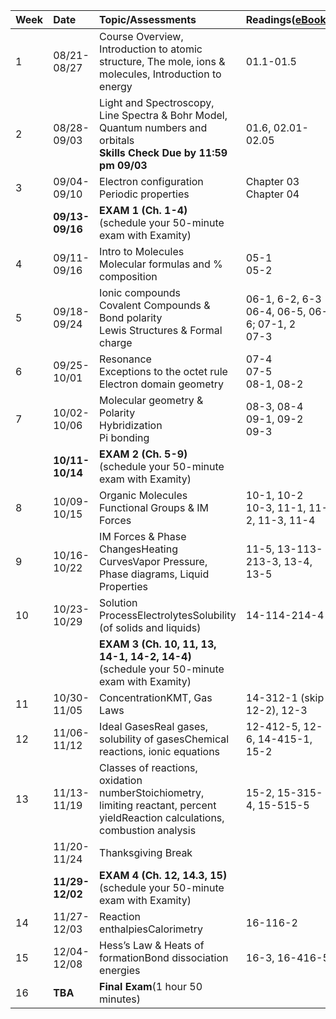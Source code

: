 | **Week** | **Date** | **Topic/Assessments** | **Readings**\([eBook](https://genchem.science.psu.edu/offering/18/news-and-updates)\) |
| :--- | :--- | :--- | :--- |
| 1 | 08/21-08/27 | Course Overview, Introduction to atomic structure, The mole, ions & molecules, Introduction to energy | 01.1-01.5 |
| 2 | 08/28-09/03 | Light and Spectroscopy, Line Spectra & Bohr Model, Quantum numbers and orbitals<div>**Skills Check Due by 11:59 pm 09/03** | 01.6, 02.01-02.05 |
| 3 | 09/04-09/10 | Electron configuration<div>Periodic properties | Chapter 03<div>Chapter 04 |
|  | **09/13-09/16** | **EXAM 1 \(Ch. 1-4\)**<div>\(schedule your 50-minute exam with Examity\) |  |
| 4 | 09/11-09/16 | Intro to Molecules<div>Molecular formulas and % composition | 05-1<div>05-2 |
| 5 | 09/18-09/24 | Ionic compounds<div>Covalent Compounds & Bond polarity<div>Lewis Structures & Formal charge | 06-1, 6-2, 6-3<div>06-4, 06-5, 06-6; 07-1, 2<div>07-3 |
| 6 | 09/25-10/01 | Resonance<div>Exceptions to the octet rule<div>Electron domain geometry | 07-4<div>07-5<div>08-1, 08-2 |
| 7 | 10/02-10/06 | Molecular geometry & Polarity<div>Hybridization<div>Pi bonding | 08-3, 08-4<div>09-1, 09-2<div>09-3 |
|  | **10/11-10/14** | **EXAM 2 \(Ch. 5-9\)**<div>\(schedule your 50-minute exam with Examity\) |  |
| 8 | 10/09-10/15 | Organic Molecules<div>Functional Groups & IM Forces | 10-1, 10-2<div>10-3, 11-1, 11-2, 11-3, 11-4 |
| 9 | 10/16-10/22 | IM Forces & Phase ChangesHeating CurvesVapor Pressure, Phase diagrams, Liquid Properties | 11-5, 13-113-213-3, 13-4, 13-5 |
| 10 | 10/23-10/29 | Solution ProcessElectrolytesSolubility \(of solids and liquids\) | 14-114-214-4 |
|  |  | **EXAM 3 \(Ch. 10, 11, 13, 14-1, 14-2, 14-4\)**\(schedule your 50-minute exam with Examity\) |  |
| 11 | 10/30-11/05 | ConcentrationKMT, Gas Laws | 14-312-1 \(skip 12-2\), 12-3 |
| 12 | 11/06-11/12 | Ideal GasesReal gases, solubility of gasesChemical reactions, ionic equations | 12-412-5, 12-6, 14-415-1, 15-2 |
| 13 | 11/13-11/19 | Classes of reactions, oxidation numberStoichiometry, limiting reactant, percent yieldReaction calculations, combustion analysis | 15-2, 15-315-4, 15-515-5 |
|  | 11/20-11/24 | Thanksgiving Break |  |
|  | **11/29-12/02** | **EXAM 4 \(Ch. 12, 14.3, 15\)**\(schedule your 50-minute exam with Examity\) |  |
| 14 | 11/27-12/03 | Reaction enthalpiesCalorimetry | 16-116-2 |
| 15 | 12/04-12/08 | Hess’s Law & Heats of formationBond dissociation energies | 16-3, 16-416-5 |
| 16 | **TBA** | **Final Exam**\(1 hour 50 minutes\) |  |



